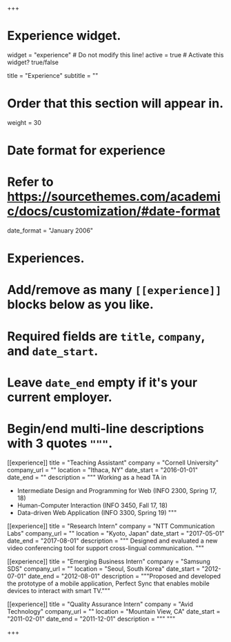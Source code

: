+++
# Experience widget.
widget = "experience"  # Do not modify this line!
active = true  # Activate this widget? true/false

title = "Experience"
subtitle = ""

# Order that this section will appear in.
weight = 30

# Date format for experience
#   Refer to https://sourcethemes.com/academic/docs/customization/#date-format
date_format = "January 2006"

# Experiences.
#   Add/remove as many `[[experience]]` blocks below as you like.
#   Required fields are `title`, `company`, and `date_start`.
#   Leave `date_end` empty if it's your current employer.
#   Begin/end multi-line descriptions with 3 quotes `"""`.

[[experience]]
  title = "Teaching Assistant"
  company = "Cornell University"
  company_url = ""
  location = "Ithaca, NY"
  date_start = "2016-01-01"
  date_end = ""
  description = """
  Working as a head TA in

  - Intermediate Design and Programming for Web (INFO 2300, Spring 17, 18)
  - Human-Computer Interaction (INFO 3450, Fall 17, 18)
  - Data-driven Web Application (INFO 3300, Spring 19)
  """

[[experience]]
  title = "Research Intern"
  company = "NTT Communication Labs"
  company_url = ""
  location = "Kyoto, Japan"
  date_start = "2017-05-01"
  date_end = "2017-08-01"
  description = """
  Designed and evaluated a new video conferencing tool for support cross-lingual communication.
  """

  [[experience]]
    title = "Emerging Business Intern"
    company = "Samsung SDS"
    company_url = ""
    location = "Seoul, South Korea"
    date_start = "2012-07-01"
    date_end = "2012-08-01"
    description = """Proposed and developed the prototype of a mobile application, Perfect Sync that enables mobile devices to interact with smart TV."""

  [[experience]]
    title = "Quality Assurance Intern"
    company = "Avid Technology"
    company_url = ""
    location = "Mountain View, CA"
    date_start = "2011-02-01"
    date_end = "2011-12-01"
    description = """
    """


+++
